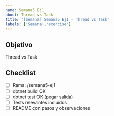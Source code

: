 ```yaml
---
name: Semana5 Ej1
about: Thread vs Task
title: '[Semana] Semana5 Ej1 - Thread vs Task'
labels: ['Semana','exercise']
---
```


## Objetivo
Thread vs Task

## Checklist
- [ ] Rama: <githubuser>/semana5-ej1
- [ ] dotnet build OK
- [ ] dotnet test OK (pegar salida)
- [ ] Tests relevantes incluidos
- [ ] README con pasos y observaciones
